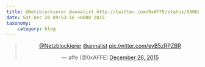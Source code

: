 ```yaml
---
title: @Netzblockierer @annalist http://twitter.com/0xAFFE/status/680687815726874624/photo/1
date: Sat Dec 26 09:53:16 +0000 2015
taxonomy:
    category: blog
---
```

<blockquote class="twitter-tweet" align="center" width="350"><p lang="und" dir="ltr"><a href="https://twitter.com/Netzblockierer">@Netzblockierer</a> <a href="https://twitter.com/annalist">@annalist</a> <a href="http://twitter.com/0xAFFE/status/680687815726874624/photo/1">pic.twitter.com/eyB5zRPZBR</a></p>&mdash; affe (@0xAFFE) <a href="https://twitter.com/0xAFFE/status/680687815726874624">December 26, 2015</a></blockquote>
